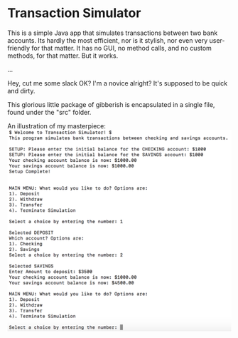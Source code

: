 # Transaction Simulator
This is a simple Java app that simulates transactions between two bank accounts. Its hardly the most efficient, nor is it stylish, nor even very user-friendly for that matter. It has no GUI, no method calls, and no custom methods, for that matter. 
But it works.

...

Hey, cut me some slack OK? I'm a novice alright? It's supposed to be quick and dirty.

This glorious little package of gibberish is encapsulated in a single file, found under the "src" folder. 

An illustration of my masterpiece:
![alt text](https://github.com/HowardYing/transactionSim/blob/master/image1.png "Beautiful. Don't you think?")
